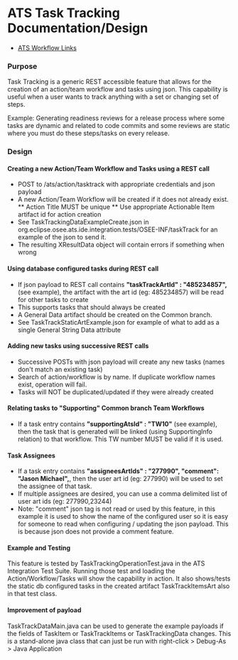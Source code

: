 # ATS Task Tracking Documentation/Design

* <a href="../workflow/AtsWorkflowLinks.md">ATS Workflow Links</a>

### Purpose
Task Tracking is a generic REST accessible feature that allows for the creation of an action/team workflow 
and tasks using json. This capability is useful when a user wants to track anything with a set or changing 
set of steps.  

Example: Generating readiness reviews for a release process where some tasks are 
dynamic and related to code commits and some reviews are static where you must do these steps/tasks on 
every release.

### Design

#### Creating a new Action/Team Workflow and Tasks using a REST call

* POST to <server>/ats/action/tasktrack with appropriate credentials and json payload
* A new Action/Team Workflow will be created if it does not already exist.  
** Action Title MUST be unique
** Use appropriate Actionable Item artifact id for action creation
* See TaskTrackingDataExampleCreate.json in org.eclipse.osee.ats.ide.integration.tests/OSEE-INF/taskTrack for an example of the json to send it.  
* The resulting XResultData object will contain errors if something when wrong

#### Using database configured tasks during REST call

* If json payload to REST call contains <b>"taskTrackArtId" : "485234857",</b> (see example), the artifact with the art id (eg: 485234857) will be read for other tasks to create
* This supports tasks that should always be created
* A General Data artifact should be created on the Common branch.  
* See TaskTrackStaticArtExample.json for example of what to add as a single General String Data attribute


#### Adding new tasks using successive REST calls

* Successive POSTs with json payload will create any new tasks (names don't match an existing task)
* Search of action/workflow is by name.  If duplicate workflow names exist, operation will fail.  
* Tasks will NOT be duplicated/updated if they were already created

#### Relating tasks to "Supporting" Common branch Team Workflows

* If a task entry contains <b>"supportingAtsId" : "TW10"</b> (see example), then the task that is generated will be linked (using SupportingInfo relation) to that workflow.  This TW number MUST be valid if it is used.

#### Task Assignees

* If a task entry contains <b>"assigneesArtIds" : "277990", "comment": "Jason Michael",</b>, then the user art id (eg: 277990) will be used to set the assignee of that task.
* If multiple assignees are desired, you can use a comma delimited list of user art ids (eg: 277990,23244)
* Note: "comment" json tag is not read or used by this feature, in this example it is used to show the name of the configured user so it is easy for someone to read when configuring / updating the json payload.  This is because json does not provide a comment feature.

#### Example and Testing

This feature is tested by TaskTrackingOperationTest.java in the ATS Integration Test Suite.  Running those test and loading the Action/Workflow/Tasks will show the capability in action.  It also shows/tests the static db configured tasks in the created artifact TaskTrackItemsArt also in that test class.

#### Improvement of payload 

TaskTrackDataMain.java can be used to generate the example payloads if the fields of TaskItem or TaskTrackItems or TaskTrackingData changes.  This is a stand-alone java class that can just be run with right-click > Debug-As > Java Application
